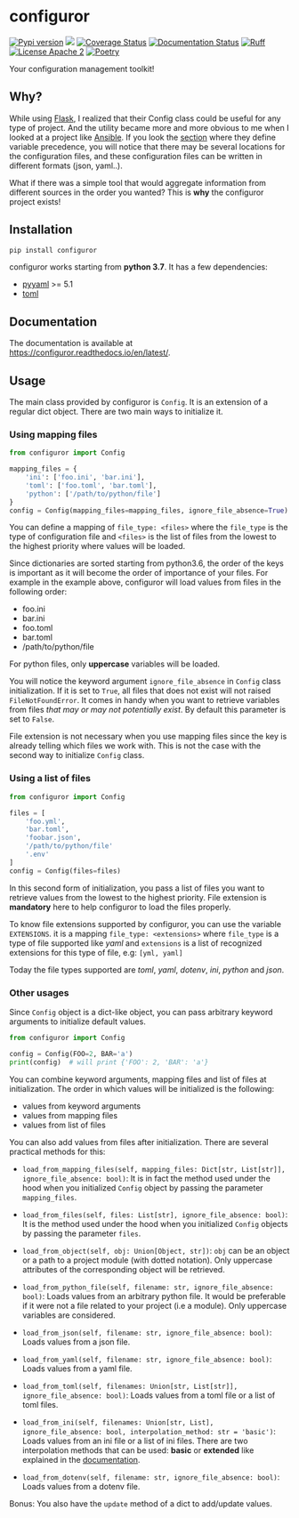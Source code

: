 # configuror

[![Pypi version](https://img.shields.io/pypi/v/configuror.svg)](https://pypi.org/project/configuror/)
[![](https://github.com/lewoudar/configuror/workflows/CI/badge.svg)](https://github.com/lewoudar/configuror/actions)
[![Coverage Status](https://codecov.io/gh/lewoudar/configuror/branch/master/graphs/badge.svg?branch=master)](https://codecov.io/gh/lewoudar/configuror)
[![Documentation Status](https://readthedocs.org/projects/configuror/badge/?version=latest)](https://configuror.readthedocs.io/en/latest/?badge=latest)
[![Ruff](https://img.shields.io/endpoint?url=https://raw.githubusercontent.com/astral-sh/ruff/main/assets/badge/v2.json)](https://github.com/lewoudar/configuror)
[![License Apache 2](https://img.shields.io/hexpm/l/plug.svg)](http://www.apache.org/licenses/LICENSE-2.0)
[![Poetry](https://img.shields.io/endpoint?url=https://python-poetry.org/badge/v0.json)](https://github.com/lewoudar/configuror)

Your configuration management toolkit!

## Why?

While using [Flask](http://flask.pocoo.org/docs/1.0/), I realized that their Config class could be useful for any type
of project. And the utility became more and more obvious to me when I looked at a project like
[Ansible](https://docs.ansible.com/ansible/latest/index.html). If you look the
[section](https://docs.ansible.com/ansible/latest/user_guide/playbooks_variables.html#variable-precedence-where-should-i-put-a-variable)
where they define variable precedence, you will notice that there may be several locations for the configuration files,
and these configuration files can be written in different formats (json, yaml..).

What if there was a simple tool that would aggregate information from different sources in the order you wanted? This
is **why** the configuror project exists!

## Installation

```bash
pip install configuror
```

configuror works starting from **python 3.7**. It has a few dependencies:
- [pyyaml](https://pypi.org/project/PyYAML/) >= 5.1
- [toml](https://pypi.org/project/toml/)

## Documentation

The documentation is available at https://configuror.readthedocs.io/en/latest/.

## Usage

The main class provided by configuror is `Config`. It is an extension of a regular dict object. There are two main ways
to initialize it.

### Using mapping files

```python
from configuror import Config

mapping_files = {
    'ini': ['foo.ini', 'bar.ini'],
    'toml': ['foo.toml', 'bar.toml'],
    'python': ['/path/to/python/file']
}
config = Config(mapping_files=mapping_files, ignore_file_absence=True)
```

You can define a mapping of `file_type: <files>` where the `file_type` is the type of configuration file and `<files>`
is the list of files from the lowest to the highest priority where values will be loaded.

Since dictionaries are sorted starting from python3.6, the order of the keys is important as it will become the order of
importance of your files. For example in the example above, configuror will load values from files in the following order:
- foo.ini
- bar.ini
- foo.toml
- bar.toml
- /path/to/python/file

For python files, only **uppercase** variables will be loaded.

You will notice the keyword argument `ignore_file_absence` in `Config` class initialization. If it is set to `True`, all
files that does not exist will not raised `FileNotFoundError`. It comes in handy when you want to retrieve variables
from files *that may or may not potentially exist*. By default this parameter is set to `False`.

File extension is not necessary when you use mapping files since the key is already telling which files we work with.
This is not the case with the second way to initialize `Config` class.

### Using a list of files

```python
from configuror import Config

files = [
    'foo.yml',
    'bar.toml',
    'foobar.json',
    '/path/to/python/file'
    '.env'
]
config = Config(files=files)
```

In this second form of initialization, you pass a list of files you want to retrieve values from the lowest to the
highest priority. File extension is **mandatory** here to help configuror to load the files properly.

To know file extensions supported by configuror, you can use the variable `EXTENSIONS`. it is a mapping
`file_type: <extensions>` where `file_type` is a type of file supported like *yaml* and `extensions` is a list of
recognized extensions for this type of file, e.g: `[yml, yaml]`

Today the file types supported are *toml*, *yaml*, *dotenv*, *ini*, *python* and *json*.

### Other usages

Since `Config` object is a dict-like object, you can pass arbitrary keyword arguments to initialize default values.

```python
from configuror import Config

config = Config(FOO=2, BAR='a')
print(config)  # will print {'FOO': 2, 'BAR': 'a'}
```

You can combine keyword arguments, mapping files and list of files at initialization. The order in which values will be
initialized is the following:
- values from keyword arguments
- values from mapping files
- values from list of files

You can also add values from files after initialization. There are several practical methods for this:
- `load_from_mapping_files(self, mapping_files: Dict[str, List[str]], ignore_file_absence: bool)`: It is in fact the
method used under the hood when you initialized `Config` object by passing the parameter `mapping_files`.

- `load_from_files(self, files: List[str], ignore_file_absence: bool)`: It is the method used under the hood when you
initialized `Config` objects by passing the parameter `files`.

- `load_from_object(self, obj: Union[Object, str])`: `obj` can be an object or a path to a project module
(with dotted notation). Only uppercase attributes of the corresponding object will be retrieved.

- `load_from_python_file(self, filename: str, ignore_file_absence: bool)`: Loads values from an arbitrary python
file. It would be preferable if it were not a file related to your project (i.e a module). Only uppercase variables
are considered.

- `load_from_json(self, filename: str, ignore_file_absence: bool)`: Loads values from a json file.

- `load_from_yaml(self, filename: str, ignore_file_absence: bool)`: Loads values from a yaml file.

- `load_from_toml(self, filenames: Union[str, List[str]], ignore_file_absence: bool)`: Loads values from a toml file
or a list of toml files.

- `load_from_ini(self, filenames: Union[str, List], ignore_file_absence: bool, interpolation_method: str = 'basic')`:
Loads values from an ini file or a list of ini files. There are two interpolation methods that can be used: **basic**
or **extended** like explained in the
[documentation](https://docs.python.org/3/library/configparser.html#interpolation-of-values).

- `load_from_dotenv(self, filename: str, ignore_file_absence: bool)`: Loads values from a dotenv file.

Bonus: You also have the `update` method of a dict to add/update values.
